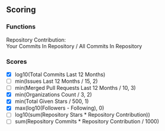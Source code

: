 ## Scoring

### Functions

Repository Contribution:  
Your Commits In Repository / All Commits In Repository

### Scores

- [x] log10(Total Commits Last 12 Months)
- [ ] min(Issues Last 12 Months / 15, 2)
- [ ] min(Merged Pull Requests Last 12 Months / 10, 3)
- [x] min(Organizations Count / 3, 2)
- [x] min(Total Given Stars / 500, 1)
- [x] max(log10(Followers - Following), 0)
- [ ] log10(sum(Repository Stars * Repository Contribution))
- [ ] sum(Repository Commits * Repository Contribution / 1000)
